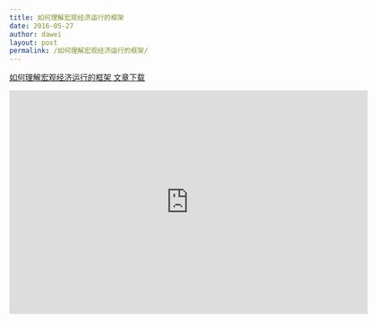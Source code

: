 ```yaml
---
title: 如何理解宏观经济运行的框架
date: 2016-05-27
author: dawei
layout: post
permalink: /如何理解宏观经济运行的框架/
---
```




[如何理解宏观经济运行的框架 文章下载](/uploads/理解宏观经济运行的框架.pdf)


<iframe data-src="http://v.qq.com/iframe/player.html?vid=k0409gt2bib" src="http://v.qq.com/iframe/player.html?vid=k0409gt2bib"  width="640" height="400" frameBorder="0" allowfullscreen=""></iframe>

